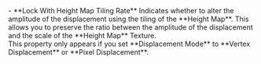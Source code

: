 <tr>
<td>- **Lock With Height Map Tiling Rate**</td>
<td>Indicates whether to alter the amplitude of the displacement using the tiling of the **Height Map**. This allows you to preserve the ratio between the amplitude of the displacement and the scale of the **Height Map** Texture.<br/>This property only appears if you set **Displacement Mode** to **Vertex Displacement** or **Pixel Displacement**.</td>
</tr>

